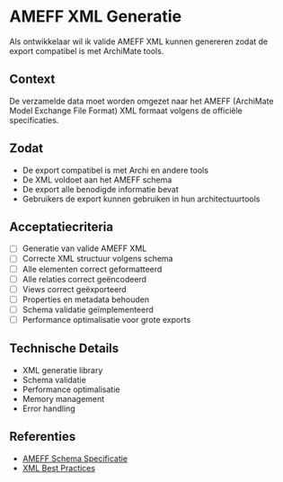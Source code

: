 # AMEFF XML Generatie

Als ontwikkelaar wil ik valide AMEFF XML kunnen genereren zodat de export compatibel is met ArchiMate tools.

## Context
De verzamelde data moet worden omgezet naar het AMEFF (ArchiMate Model Exchange File Format) XML formaat volgens de officiële specificaties.

## Zodat
- De export compatibel is met Archi en andere tools
- De XML voldoet aan het AMEFF schema
- De export alle benodigde informatie bevat
- Gebruikers de export kunnen gebruiken in hun architectuurtools

## Acceptatiecriteria
- [ ] Generatie van valide AMEFF XML
- [ ] Correcte XML structuur volgens schema
- [ ] Alle elementen correct geformatteerd
- [ ] Alle relaties correct geëncodeerd
- [ ] Views correct geëxporteerd
- [ ] Properties en metadata behouden
- [ ] Schema validatie geïmplementeerd
- [ ] Performance optimalisatie voor grote exports

## Technische Details
- XML generatie library
- Schema validatie
- Performance optimalisatie
- Memory management
- Error handling

## Referenties
- [AMEFF Schema Specificatie](https://www.opengroup.org/archimate-forum)
- [XML Best Practices](https://www.w3.org/TR/xml-c14n/) 